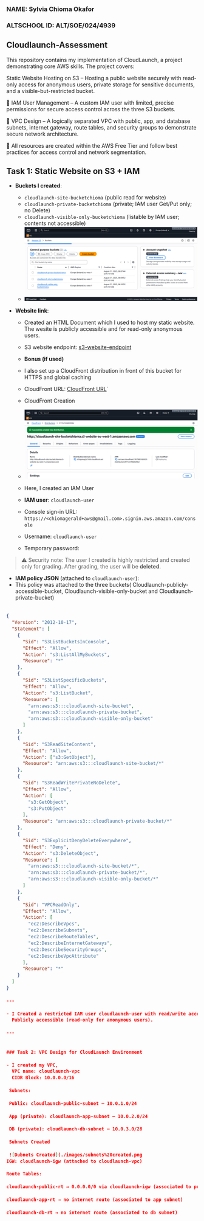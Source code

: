 ### NAME: Sylvia Chioma Okafor

### ALTSCHOOL ID: ALT/SOE/024/4939

## Cloudlaunch-Assessment
This repository contains my implementation of CloudLaunch, a project demonstrating core AWS skills. The project covers:

Static Website Hosting on S3 – Hosting a public website securely with read-only access for anonymous users, private storage for sensitive documents, and a visible-but-restricted bucket.

📌 IAM User Management – A custom IAM user with limited, precise permissions for secure access control across the three S3 buckets.

📌 VPC Design – A logically separated VPC with public, app, and database subnets, internet gateway, route tables, and security groups to demonstrate secure network architecture.

📌 All resources are created within the AWS Free Tier and follow best practices for access control and network segmentation.

## Task 1: Static Website on S3 + IAM

- **Buckets I created**:
  - `cloudlaunch-site-bucketchioma` (public read for website)
  - `cloudlaunch-private-bucketchioma` (private; IAM user Get/Put only; no Delete)
  - `cloudlaunch-visible-only-bucketchioma` (listable by IAM user; contents not accessible)
  - ![Buckets Created](./images/s3%20buckets.png)

- **Website link**:
  - Created an HTML Document which I used to host my static website. The wesite is publicly accessible and for read-only anonymous users.
  - S3 website endpoint: [s3-website-endpoint](http://cloudlaunch-site-bucketchioma.s3-website-eu-west-1.amazonaws.com)

  - **Bonus (if used)**
  - I also set up a CloudFront distribution in front of this bucket for HTTPS and global caching
  - CloudFront URL: [CloudFront URL](https://d2iqpmag3z7xtd.cloudfront.net/)`
  - CloudFront Creation
  - ![CloudFront](./images/cloud%20front%20distribution.png)

  - Here, I created an IAM User
  - **IAM user**: `cloudlaunch-user`
  - Console sign-in URL: `https://<chiomagerald+aws@gmail.com>.signin.aws.amazon.com/console`
  - Username: `cloudlaunch-user`
  - Temporary password: 

> ⚠️ Security note: The user I created is highly restricted and created only for grading. After grading, the user will be **deleted**.



- **IAM policy JSON** (attached to `cloudlaunch-user`):
- This policy was attached to the three buckets( Cloudlaunch-publicly-accessible-bucket, Cloudlaunch-visible-only-bucket and Cloudlaunch-private-bucket)
```json File used is shown below

{
  "Version": "2012-10-17",
  "Statement": [
    {
      "Sid": "S3ListBucketsInConsole",
      "Effect": "Allow",
      "Action": "s3:ListAllMyBuckets",
      "Resource": "*"
    },
    {
      "Sid": "S3ListSpecificBuckets",
      "Effect": "Allow",
      "Action": "s3:ListBucket",
      "Resource": [
        "arn:aws:s3:::cloudlaunch-site-bucket",
        "arn:aws:s3:::cloudlaunch-private-bucket",
        "arn:aws:s3:::cloudlaunch-visible-only-bucket"
      ]
    },
    {
      "Sid": "S3ReadSiteContent",
      "Effect": "Allow",
      "Action": ["s3:GetObject"],
      "Resource": "arn:aws:s3:::cloudlaunch-site-bucket/*"
    },
    {
      "Sid": "S3ReadWritePrivateNoDelete",
      "Effect": "Allow",
      "Action": [
        "s3:GetObject",
        "s3:PutObject"
      ],
      "Resource": "arn:aws:s3:::cloudlaunch-private-bucket/*"
    },
    {
      "Sid": "S3ExplicitDenyDeleteEverywhere",
      "Effect": "Deny",
      "Action": "s3:DeleteObject",
      "Resource": [
        "arn:aws:s3:::cloudlaunch-site-bucket/*",
        "arn:aws:s3:::cloudlaunch-private-bucket/*",
        "arn:aws:s3:::cloudlaunch-visible-only-bucket/*"
      ]
    },
    {
      "Sid": "VPCReadOnly",
      "Effect": "Allow",
      "Action": [
        "ec2:DescribeVpcs",
        "ec2:DescribeSubnets",
        "ec2:DescribeRouteTables",
        "ec2:DescribeInternetGateways",
        "ec2:DescribeSecurityGroups",
        "ec2:DescribeVpcAttribute"
      ],
      "Resource": "*"
    }
  ]
}

---

- I Created a restricted IAM user cloudlaunch-user with read/write access to cloudlaunch-private-bucket, read-only access to cloudlaunch-   site-bucket, list-only access to cloudlaunch-visible-only-bucket, and read-only permissions for VPC resources, with no delete rights
  Publicly accessible (read-only for anonymous users).

---


### Task 2: VPC Design for CloudLaunch Environment

- I created my VPC,
  VPC name: cloudlaunch-vpc
  CIDR Block: 10.0.0.0/16

 Subnets:

 Public: cloudlaunch-public-subnet – 10.0.1.0/24

 App (private): cloudlaunch-app-subnet – 10.0.2.0/24

 DB (private): cloudlaunch-db-subnet – 10.0.3.0/28

 Subnets Created

 ![Dubnets Created](./images/subnets%20created.png
IGW: cloudlaunch-igw (attached to cloudlaunch-vpc)

Route Tables:

cloudlaunch-public-rt → 0.0.0.0/0 via cloudlaunch-igw (associated to public subnet)

cloudlaunch-app-rt → no internet route (associated to app subnet)

cloudlaunch-db-rt → no internet route (associated to db subnet)
